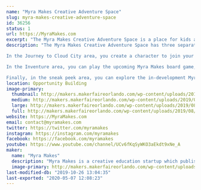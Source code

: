 ```yaml
---
name: "Myra Makes Creative Adventure Space"
slug: myra-makes-creative-adventure-space
id: 36256
status: 1
url: https://MyraMakes.com
excerpt: "The Myra Makes Creative Adventure Space is a place for kids aged 4-12 and their families to participate in roleplaying, invention, and arts and crafts activities centered on empathy, design thinking, and problem solving. "
description: "The Myra Makes Creative Adventure Space has three separate activities happening: Journey to Cloud City, a problem-solving and roleplaying adventure, Inventure, an in-development board game, and \"sneak peeks,\" where you can check out some of our prototype games, books and apps. 

In the Journey to Cloud City area, you create a character to join your new friend Myra on an adventure as she travels to Cloud City. Along the way, the adventure team explores different environments, meets and learns about a variety of animal friends, and helps Myra and the crew solve the challenges that pop up during the adventure through storytelling and building with arts and crafts supplies. These activities are inspired by the Myra Makes book, Journey to Cloud City. 

In the Inventure area, you can play the upcoming Myra Makes board game, Inventure. Inventure is a creative adventure game in which you compete with your friends to make the most creative and outlandish inventions, characters, and places. Buy materials, bring your creativity to life, and convince your friends to choose your creations as their favorites. Every time you play Inventure, you have the chance to recreate the world of Inventure all your own. Who will you be? What inventions will you create? People, animals, and creatures of your imagination all call Inventure home. So come along, meet new friends, create new places, and solve challenges.

Finally, in the sneak peek area, you can explore the in-development Myra Makes app, play some of our prototype card games, and join a read-aloud of our latest in-development story book. Your feedback is extremely valuable to us and we hope you can drop by to share your ideas and thoughts on what Myra Makes should do next!"
location: Opportunity Building
image-primary:
  thumbnail: http://makers.makerfaireorlando.com/wp-content/uploads/2019/08/Myra-Makes-Logo-Stacked-with-Myra-1-150x150.png
  medium: http://makers.makerfaireorlando.com/wp-content/uploads/2019/08/Myra-Makes-Logo-Stacked-with-Myra-1-300x134.png
  large: http://makers.makerfaireorlando.com/wp-content/uploads/2019/08/Myra-Makes-Logo-Stacked-with-Myra-1-1024x456.png
  full: http://makers.makerfaireorlando.com/wp-content/uploads/2019/08/Myra-Makes-Logo-Stacked-with-Myra-1.png
website: https://MyraMakes.com
email: contact@myramakes.com
twitter: https://twitter.com/myramakes
instagram: https://instagram.com/myramakes
facebook: https://facebook.com/myramakes
youtube: https://www.youtube.com/channel/UCv6fKqSyWKO3aEkdt9xNe_A
maker:
  name: "Myra Makes"
  description: "Myra Makes is a creative education startup which publishes books and games that help kids develop creative, problem-solving, and emotional skills. "
  image-primary: http://makers.makerfaireorlando.com/wp-content/uploads/2019/08/Myra-Makes-Logo-Stacked-with-Myra-1024x456.png
last-modified-db: "2019-10-26 13:04:35"
last-exported: "2020-05-07 12:08:23"
---
```

